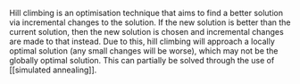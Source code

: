 Hill climbing is an optimisation technique that aims to find a better solution via incremental changes to the solution. If the new solution is better than the current solution, then the new solution is chosen and incremental changes are made to that instead. Due to this, hill climbing will approach a locally optimal solution (any small changes will be worse), which may not be the globally optimal solution. This can partially be solved through the use of [[simulated annealing]].